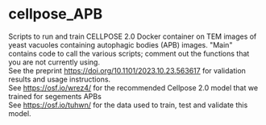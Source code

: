 # cellpose_APB
Scripts to run and train CELLPOSE 2.0 Docker container on TEM images of yeast vacuoles containing autophagic bodies (APB) images.
"Main" contains code to call the various scripts; comment out the functions that you are not currently using.  <br/>
See the preprint https://doi.org/10.1101/2023.10.23.563617 for validation results and usage instructions.<br/>
See https://osf.io/wrez4/ for the recommended Cellpose 2.0 model that we trained for segements APBs <br/>
See https://osf.io/tuhwn/ for the data used to train, test and validate this model.  <br/>
